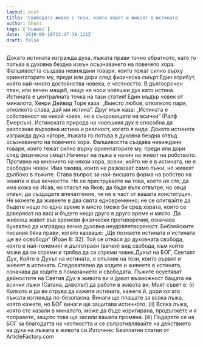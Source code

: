 ```yaml
---
layout: post
title: 'Свободата живее с тези, които ходят и живеят в истината'
author: Ghost
tags: ['huawei']
date: '2019-09-19T23:47:38.121Z'
draft: false
---
```


Докато истината изгражда духа, лъжата прави точно обратното, като го потъва в духовна бездна извън осъзнаването на повечето хора. Фалшивостта създава невиждани товари, които тежат силно върху ориентаторите му, преди или дори след физическа смърт.Един атрибут, който най-много достойнства човека, е честността. В дългосрочен план, или вечен мащаб, нищо не носи човешки дух като истина. Истината е централната точка на тази статия! Един мъдър човек от миналото, Хенри Дейвид Торе каза: „Вместо любов, отколкото пари, отколкото слава, дай ми истина“. Друг мъж каза: „Истината е собственост на никой човек, но е съкровището на всички“ (Ралф Емерсън). Истинската природа на човешкия дух е способна да разпознае върховна истина и реалност, когато я види. Докато истината изгражда духа нагоре, лъжата го потъва в духовна бездна отвъд осъзнаването на повечето хора. Фалшивостта създава невиждани товари, които тежат силно върху ориентаторите му, преди или дори след физическа смърт.Начинът на лъжа е начин на живот на робството. Противно на мнението на някои хора, всеки, който не е в истината, не е свободен човек. Има такива, които не разказват само лъжи, но живеят дълбоко в лъжите. Става въпрос за най-висшата форма на робство на земята и във вечността. Не се преструвайте на това, което не сте; да има кожа на Исав, но гласът на Яков; да бъде вълк отвътре, но овца отвън; да създадете впечатление, че не е част от вашата конституция. Не можете да живеете в два свята едновременно; не се опитвайте да бъдете нещо по едно време и място (може би сред хората, които се доверяват на вас) и бъдете нещо друго в друго време и място. Да живееш живот във времеви физически противоречия, означава буквално да изградиш вечна духовна неудовлетвореност. Библейските писания бяха прави, когато казваше: „Ще познаете истината и истината ще ви освободи“ (Йоан 8: 32). Той се отнася до духовната свобода, която е най-големият и дълготраен (вечен) вид свобода, към който може да се стреми и трябва да се стреми човек.Духът на БОГ, Светият Дух, Който е Духът на истината, е спътник на тези, които вървят и живеят в истината. Следователно да ходите и живеете в истината, означава да ходите в помазанието и свободата. Лъжите осуетяват дейностите на Светия Дух в живота ви и дават възможност бащата на всички лъжи (Сатана, дяволът) да работи в живота ви. Моят съвет е: (i) Колкото и да ви струва да кажете истината, кажете й, дори когато лъжата изглежда по-безопасна. Винаги ще плащате за всяка лъжа, която кажете, но БОГ винаги ще защитава истинното. (ii) Всяка лъжа, която сте казали в миналото, може да бъде коригирана, продължете и я поправете, защото това ще засили вашата промяна. (iii) Подарете се на БОГ за благодатта на честността и се съпротивлявайте на действието на духа на лъжата в живота си.Източник: Безплатни статии от ArticleFactory.com
